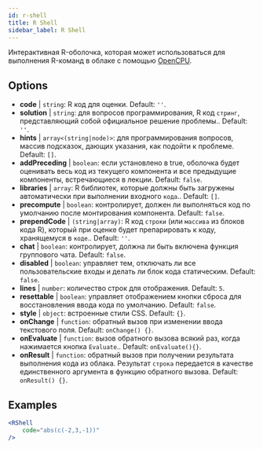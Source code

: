 ```yaml
---
id: r-shell
title: R Shell
sidebar_label: R Shell
---
```


Интерактивная R-оболочка, которая может использоваться для выполнения R-команд в облаке с помощью [OpenCPU](https://www.opencpu.org/).

## Options

* __code__ | `string`: R код для оценки. Default: `''`.
* __solution__ | `string`: для вопросов программирования, R код `стринг`, представляющий собой официальное решение проблемы.. Default: `''`.
* __hints__ | `array<(string|node)>`: для программирования вопросов, массив подсказок, дающих указания, как подойти к проблеме. Default: `[]`.
* __addPreceding__ | `boolean`: если установлено в true, оболочка будет оценивать весь код из текущего компонента и все предыдущие компоненты, встречающиеся в лекции. Default: `false`.
* __libraries__ | `array`: R библиотек, которые должны быть загружены автоматически при выполнении входного `кода`.. Default: `[]`.
* __precompute__ | `boolean`: контролирует, должен ли выполняться код по умолчанию после монтирования компонента. Default: `false`.
* __prependCode__ | `(string|array)`: R код `строки` (или `массива` из блоков кода R), который при оценке будет препарировать к коду, хранящемуся в `коде`.. Default: `''`.
* __chat__ | `boolean`: контролирует, должна ли быть включена функция группового чата. Default: `false`.
* __disabled__ | `boolean`: управляет тем, отключать ли все пользовательские входы и делать ли блок кода статическим. Default: `false`.
* __lines__ | `number`: количество строк для отображения. Default: `5`.
* __resettable__ | `boolean`: управляет отображением кнопки сброса для восстановления ввода кода по умолчанию. Default: `false`.
* __style__ | `object`: встроенные стили CSS. Default: `{}`.
* __onChange__ | `function`: обратный вызов при изменении ввода текстового поля. Default: `onChange() {}`.
* __onEvaluate__ | `function`: вызов обратного вызова всякий раз, когда нажимается кнопка `Evaluate`.. Default: `onEvaluate(){}`.
* __onResult__ | `function`: обратный вызов при получении результата выполнения кода из облака. Результат `строка` передается в качестве единственного аргумента в функцию обратного вызова. Default: `onResult() {}`.


## Examples

```jsx live
<RShell
    code="abs(c(-2,3,-1))"
/>
```

